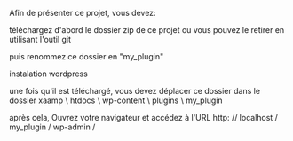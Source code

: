 Afin de présenter ce projet, vous devez:

téléchargez d'abord le dossier zip de ce projet ou vous pouvez le retirer en utilisant l'outil git

puis renommez ce dossier en "my_plugin"
 
instalation wordpress 

une fois qu'il est téléchargé, vous devez déplacer ce dossier dans le dossier xaamp \ htdocs \ wp-content \ plugins \ my_plugin


après cela, Ouvrez votre navigateur et accédez à l'URL  http: // localhost / my_plugin / wp-admin /
